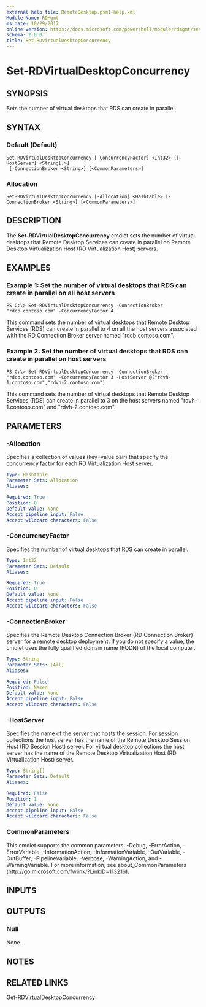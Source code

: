 ```yaml
---
external help file: RemoteDesktop.psm1-help.xml
Module Name: RDMgmt
ms.date: 10/29/2017
online version: https://docs.microsoft.com/powershell/module/rdmgmt/set-rdvirtualdesktopconcurrency?view=windowsserver2012r2-ps&wt.mc_id=ps-gethelp
schema: 2.0.0
title: Set-RDVirtualDesktopConcurrency
---
```


# Set-RDVirtualDesktopConcurrency

## SYNOPSIS
Sets the number of virtual desktops that RDS can create in parallel.

## SYNTAX

### Default (Default)
```
Set-RDVirtualDesktopConcurrency [-ConcurrencyFactor] <Int32> [[-HostServer] <String[]>]
 [-ConnectionBroker <String>] [<CommonParameters>]
```

### Allocation
```
Set-RDVirtualDesktopConcurrency [-Allocation] <Hashtable> [-ConnectionBroker <String>] [<CommonParameters>]
```

## DESCRIPTION
The **Set-RDVirtualDesktopConcurrency** cmdlet sets the number of virtual desktops that Remote Desktop Services can create in parallel on Remote Desktop Virtualization Host (RD Virtualization Host) servers.

## EXAMPLES

### Example 1: Set the number of virtual desktops that RDS can create in parallel on all host servers
```
PS C:\> Set-RDVirtualDesktopConcurrency -ConnectionBroker "rdcb.contoso.com" -ConcurrencyFactor 4
```

This command sets the number of virtual desktops that Remote Desktop Services (RDS) can create in parallel to 4 on all the host servers associated with the RD Connection Broker server named "rdcb.contoso.com".

### Example 2: Set the number of virtual desktops that RDS can create in parallel on host servers
```
PS C:\> Set-RDVirtualDesktopConcurrency -ConnectionBroker "rdcb.contoso.com" -ConcurrencyFactor 3 -HostServer @("rdvh-1.contoso.com","rdvh-2.contoso.com")
```

This command sets the number of virtual desktops that Remote Desktop Services (RDS) can create in parallel to 3 on the host servers named "rdvh-1.contoso.com" and "rdvh-2.contoso.com".

## PARAMETERS

### -Allocation
Specifies a collection of values (key=value pair) that specify the concurrency factor for each RD Virtualization Host server.

```yaml
Type: Hashtable
Parameter Sets: Allocation
Aliases:

Required: True
Position: 0
Default value: None
Accept pipeline input: False
Accept wildcard characters: False
```

### -ConcurrencyFactor
Specifies the number of virtual desktops that RDS can create in parallel.

```yaml
Type: Int32
Parameter Sets: Default
Aliases:

Required: True
Position: 0
Default value: None
Accept pipeline input: False
Accept wildcard characters: False
```

### -ConnectionBroker
Specifies the Remote Desktop Connection Broker (RD Connection Broker) server for a remote desktop deployment.
If you do not specify a value, the cmdlet uses the fully qualified domain name (FQDN) of the local computer.

```yaml
Type: String
Parameter Sets: (All)
Aliases:

Required: False
Position: Named
Default value: None
Accept pipeline input: False
Accept wildcard characters: False
```

### -HostServer
Specifies the name of the server that hosts the session.
For session collections the host server has the name of the Remote Desktop Session Host (RD  Session Host) server.
For virtual desktop collections the host server has the name of the Remote Desktop Virtualization Host (RD Virtualization Host) server.

```yaml
Type: String[]
Parameter Sets: Default
Aliases:

Required: False
Position: 1
Default value: None
Accept pipeline input: False
Accept wildcard characters: False
```

### CommonParameters
This cmdlet supports the common parameters: -Debug, -ErrorAction, -ErrorVariable, -InformationAction, -InformationVariable, -OutVariable, -OutBuffer, -PipelineVariable, -Verbose, -WarningAction, and -WarningVariable. For more information, see about_CommonParameters (http://go.microsoft.com/fwlink/?LinkID=113216).

## INPUTS

## OUTPUTS

### Null
None.

## NOTES

## RELATED LINKS

[Get-RDVirtualDesktopConcurrency](./Get-RDVirtualDesktopConcurrency.md)

